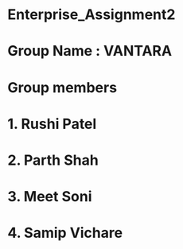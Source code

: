 # Enterprise_Assignment2

# Group Name : VANTARA

# Group members

# 1. Rushi Patel
# 2. Parth Shah
# 3. Meet Soni
# 4. Samip Vichare
